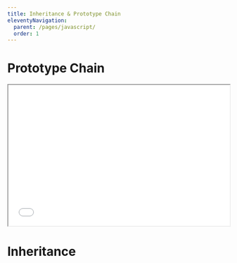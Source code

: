 ```yaml
---
title: Inheritance & Prototype Chain
eleventyNavigation:
  parent: /pages/javascript/
  order: 1
---
```


# Prototype Chain

<iframe height="320" width="100%" src="/examples-js/currying/" class="reset-box"></iframe>

# Inheritance
